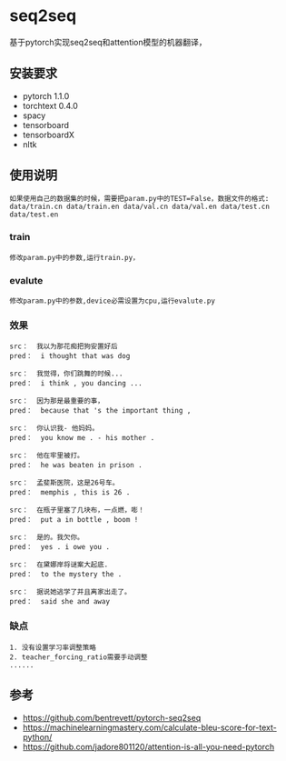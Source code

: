 # seq2seq
基于pytorch实现seq2seq和attention模型的机器翻译，

## 安装要求
* pytorch 1.1.0
* torchtext 0.4.0
* spacy
* tensorboard
* tensorboardX
* nltk

## 使用说明
    如果使用自己的数据集的时候，需要把param.py中的TEST=False，数据文件的格式:
    data/train.cn data/train.en data/val.cn data/val.en data/test.cn data/test.en 

### train
    修改param.py中的参数,运行train.py，

### evalute
    修改param.py中的参数,device必需设置为cpu,运行evalute.py

### 效果
    src：  我以为那花痴把狗安置好后
    pred：  i thought that was dog

    src：  我觉得，你们跳舞的时候...
    pred：  i think , you dancing ...

    src：  因为那是最重要的事，
    pred：  because that 's the important thing ,

    src：  你认识我- 他妈妈。
    pred：  you know me . - his mother .

    src：  他在牢里被打。
    pred：  he was beaten in prison .

    src：  孟斐斯医院，这是26号车。
    pred：  memphis , this is 26 .

    src：  在瓶子里塞了几块布，一点燃，嘭！
    pred：  put a in bottle , boom !

    src：  是的。我欠你。
    pred：  yes . i owe you .

    src：  在黛娜岸将谜案大起底.
    pred：  to the mystery the .

    src：  据说她逃学了并且离家出走了。
    pred：  said she and away


### 缺点
    1. 没有设置学习率调整策略
    2. teacher_forcing_ratio需要手动调整
    ......
    
## 参考
* https://github.com/bentrevett/pytorch-seq2seq
* https://machinelearningmastery.com/calculate-bleu-score-for-text-python/
* https://github.com/jadore801120/attention-is-all-you-need-pytorch
